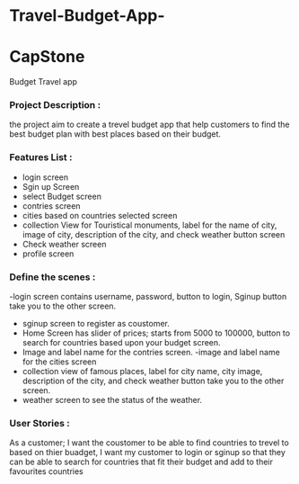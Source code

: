 # Travel-Budget-App-

# CapStone
 
Budget Travel app

### Project Description :
the project aim to create a trevel budget app that help customers to find the best budget plan with best places based on their budget.


### Features List :
- login screen 
- Sgin up Screen
- select Budget screen
- contries screen
- cities based on countries selected screen
- collection View for Touristical monuments, label for the name of city, image of city, description of the city, and check weather button screen
- Check weather screen
- profile screen




### Define the scenes :
-login screen contains username, password, button to login, Sginup button take you to the other screen.
- sginup screen to register as coustomer.
- Home Screen has slider of prices; starts from 5000 to 100000, button to search for countries based upon your budget screen.
- Image and label name for the contries screen.
-image and label name for the cities screen
- collection view of famous places, label for city name, city image, description of the city, and check weather button take you to the other screen.
- weather screen to see the status of the weather.



### User Stories :
As a customer; I want the coustomer to be able to find countries to trevel to based on thier buadget, I want my customer to login or sginup so that they can be able to search for countries that fit their budget and add to their favourites countries


